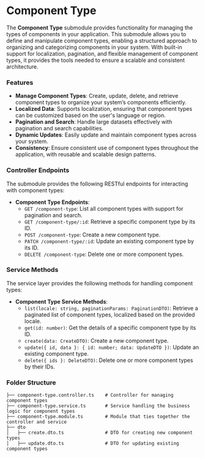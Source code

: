 # Component Type

The **Component Type** submodule provides functionality for managing the types of components in your application. This submodule allows you to define and manipulate component types, enabling a structured approach to organizing and categorizing components in your system. With built-in support for localization, pagination, and flexible management of component types, it provides the tools needed to ensure a scalable and consistent architecture.

### Features

- **Manage Component Types**: Create, update, delete, and retrieve component types to organize your system’s components efficiently.
- **Localized Data**: Supports localization, ensuring that component types can be customized based on the user's language or region.
- **Pagination and Search**: Handle large datasets effectively with pagination and search capabilities.
- **Dynamic Updates**: Easily update and maintain component types across your system.
- **Consistency**: Ensure consistent use of component types throughout the application, with reusable and scalable design patterns.

### Controller Endpoints

The submodule provides the following RESTful endpoints for interacting with component types:

- **Component Type Endpoints**:
  - `GET /component-type`: List all component types with support for pagination and search.
  - `GET /component-type/:id`: Retrieve a specific component type by its ID.
  - `POST /component-type`: Create a new component type.
  - `PATCH /component-type/:id`: Update an existing component type by its ID.
  - `DELETE /component-type`: Delete one or more component types.

### Service Methods

The service layer provides the following methods for handling component types:

- **Component Type Service Methods**:
  - `list(locale: string, paginationParams: PaginationDTO)`: Retrieve a paginated list of component types, localized based on the provided locale.
  - `get(id: number)`: Get the details of a specific component type by its ID.
  - `create(data: CreateDTO)`: Create a new component type.
  - `update({ id, data }: { id: number; data: UpdateDTO })`: Update an existing component type.
  - `delete({ ids }: DeleteDTO)`: Delete one or more component types by their IDs.

### Folder Structure

```plaintext
├── component-type.controller.ts    # Controller for managing component types
├── component-type.service.ts       # Service handling the business logic for component types
├── component-type.module.ts        # Module that ties together the controller and service
├── dto
│   ├── create.dto.ts               # DTO for creating new component types
│   ├── update.dto.ts               # DTO for updating existing component types
```
